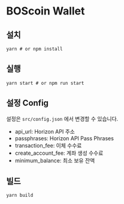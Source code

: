 # BOScoin Wallet

## 설치

    yarn # or npm install

## 실행

    yarn start # or npm run start

## 설정 Config

설정은 `src/config.json` 에서 변경할 수 있습니다.

- api_url: Horizon API 주소
- passphrases: Horizon API Pass Phrases
- transaction_fee: 이체 수수료
- create_account_fee: 계좌 생성 수수료
- minimum_balance: 최소 보유 잔액

## 빌드

    yarn build